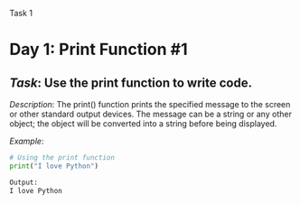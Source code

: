 
Task 1

# Day 1: Print Function #1
## *Task*: Use the print function to write code.

*Description*:
The print() function prints the specified message to the screen or other standard output devices. The message can be a string or any other object; the object will be converted into a string before being displayed.

*Example*:
```python
# Using the print function
print("I love Python")

Output: 
I love Python
